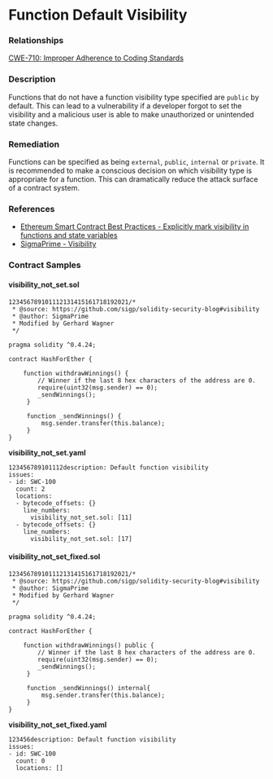 # Function Default Visibility

### Relationships

[CWE-710: Improper Adherence to Coding Standards](https://cwe.mitre.org/data/definitions/710.html)

### Description

Functions that do not have a function visibility type specified are `public` by default. This can lead to a vulnerability if a developer forgot to set the visibility and a malicious user is able to make unauthorized or unintended state changes.

### Remediation

Functions can be specified as being `external`, `public`, `internal` or `private`. It is recommended to make a conscious decision on which visibility type is appropriate for a function. This can dramatically reduce the attack surface of a contract system.

### References

* [Ethereum Smart Contract Best Practices - Explicitly mark visibility in functions and state variables](https://consensys.github.io/smart-contract-best-practices/recommendations/#explicitly-mark-visibility-in-functions-and-state-variables)
* [SigmaPrime - Visibility](https://github.com/sigp/solidity-security-blog#visibility)

### Contract Samples

#### visibility\_not\_set.sol

```text
123456789101112131415161718192021/*
 * @source: https://github.com/sigp/solidity-security-blog#visibility
 * @author: SigmaPrime 
 * Modified by Gerhard Wagner
 */

pragma solidity ^0.4.24;

contract HashForEther {

    function withdrawWinnings() {
        // Winner if the last 8 hex characters of the address are 0. 
        require(uint32(msg.sender) == 0);
        _sendWinnings();
     }

     function _sendWinnings() {
         msg.sender.transfer(this.balance);
     }
}

```

**visibility\_not\_set.yaml**

```text
123456789101112description: Default function visibility
issues:
- id: SWC-100
  count: 2
  locations:
  - bytecode_offsets: {}
    line_numbers:
      visibility_not_set.sol: [11]
  - bytecode_offsets: {}
    line_numbers:
      visibility_not_set.sol: [17]

```

#### visibility\_not\_set\_fixed.sol

```text
123456789101112131415161718192021/*
 * @source: https://github.com/sigp/solidity-security-blog#visibility
 * @author: SigmaPrime
 * Modified by Gerhard Wagner
 */

pragma solidity ^0.4.24;

contract HashForEther {

    function withdrawWinnings() public {
        // Winner if the last 8 hex characters of the address are 0.
        require(uint32(msg.sender) == 0);
        _sendWinnings();
     }

     function _sendWinnings() internal{
         msg.sender.transfer(this.balance);
     }
}

```

**visibility\_not\_set\_fixed.yaml**

```text
123456description: Default function visibility
issues:
- id: SWC-100
  count: 0
  locations: []

```

